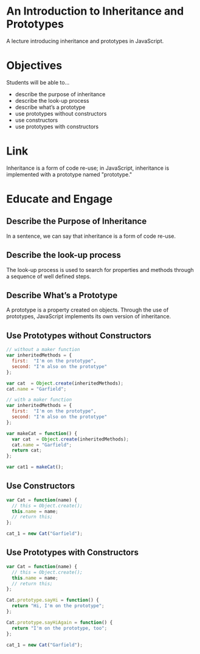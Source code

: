 # An Introduction to Inheritance and Prototypes
A lecture introducing inheritance and prototypes in JavaScript. 

# Objectives
Students will be able to...

- describe the purpose of inheritance
- describe the look-up process
- describe what’s a prototype
- use prototypes without constructors
- use constructors 
- use prototypes with constructors

# Link
Inheritance is a form of code re-use; in JavaScript, inheritance is implemented with a prototype named "prototype."

# Educate and Engage 

## Describe the Purpose of Inheritance
In a sentence, we can say that inheritance is a form of code re-use. 

## Describe the look-up process
The look-up process is used to search for properties and methods through a sequence of well defined steps. 

## Describe What’s a Prototype
A prototype is a property created on objects. Through the use of prototypes, JavaScript implements its own version of inheritance. 

## Use Prototypes without Constructors
```javascript
// without a maker function
var inheritedMethods = {
  first:  "I'm on the prototype",
  second: "I'm also on the prototype"	
};

var cat  = Object.create(inheritedMethods);
cat.name = "Garfield";
```

```javascript
// with a maker function
var inheritedMethods = {
  first:  "I'm on the prototype",
  second: "I'm also on the prototype"	
};

var makeCat = function() {
  var cat  = Object.create(inheritedMethods);
  cat.name = "Garfield"; 
  return cat;
};

var cat1 = makeCat();
```


## Use Constructors 
```javascript
var Cat = function(name) {
  // this = Object.create();
  this.name = name;
  // return this;
};

cat_1 = new Cat("Garfield");
```
## Use Prototypes with Constructors

```javascript
var Cat = function(name) {
  // this = Object.create();
  this.name = name;
  // return this;
};

Cat.prototype.sayHi = function() {
  return "Hi, I'm on the prototype";	
};

Cat.prototype.sayHiAgain = function() {
  return "I'm on the prototype, too";	
};

cat_1 = new Cat("Garfield");
```